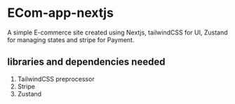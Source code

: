 # ECom-app-nextjs
A simple E-commerce site 
created using Nextjs, tailwindCSS for UI, Zustand for managing states and stripe for Payment.

## libraries and dependencies needed 
1) TailwindCSS preprocessor
2) Stripe
3) Zustand

